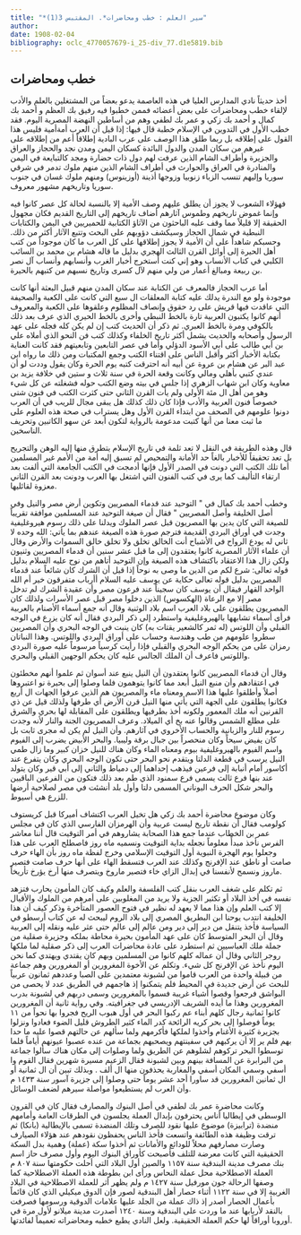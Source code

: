 ```yaml
---
title: "*سير العلم : خطب ومحاضرات*. المقتبس 3(1)"
author: 
date: 1908-02-04
bibliography: oclc_4770057679-i_25-div_77.d1e5819.bib
---
```




##  خطب ومحاضرات 


 أخذ حديثاً نادي المدارس العليا في هذه العاصمة يدعو بعضاً من المشتغلين بالعلم والأدب لإلقاء خطب ومحاضرات على بعض أعضائه فممن خطبوا فيه  رفيق  بك  العظم  و  أحمد بك كمال  و  أحمد  بك  زكي  و  عمر بك لطفي  وهم من أساطين النهضة المصرية اليوم. فقد خطب الأول في التدوين في الإسلام خطبة قال فيها: إذا قيل أن العرب أمةأمية فليس هذا القول على إطلاقه بل ربما طلق هذا الوصف على عرب البادية إطلاقاً أعم من إطلاقه على غيرهم من سكان المدن والدول البائدة كسكان اليمن ومدن نجد والحجاز والعراق والجزيرة وأطراف الشام الذين عرفت لهم دول ذات حضارة ومجد كالتبايعة في اليمن والمنادرة في العراق والحوارث في أطراف الشام الذين منهم ملوك تدمر في شرقي سوريا وإليهم تنسب الزباء زنوبيا وزوجها أذينة (أوزينوس) ومنهم ملوك غسان في جنوب سوريا وتاريخهم مشهور معروف. 

 فهؤلاء الشعوب لا يجوز أن يطلق عليهم وصف الأمية إلا بالنسبة لحالة كل عصر كانوا فيه وإنما غموض تاريخهم وطموس آثارهم أضاف تاريخهم إلى التاريخ القديم فكان مجهول الحقيقة إلا قليلاً مما وقف عليه الباحثون من الآثاؤ الكتابية للحميريين في اليمن والكتابات النبطية في شمال الحجاز وسيكشف دؤوبهم على البحث وتتبع الآثار أكثر من ذلك. وحسبكم شاهداً على أن الأمية لا يجوز إطلاقها على كل العرب ما كان موجوداً من كتب أهل الحيرة إلى أوائل القرن الثالث الهجري بدليل ما قاله هشام بن محمد بن السائب الكلبي في كتاب الأنساب وهو إني كنت أستخرج أخبار الغرب وأنسابهم وأنساب آل نصر بن   ربيعة ومبالغ أعمار من ولي منهم لآل كسرى وتاريخ نسبهم من كتبهم بالحيرة. 

 أما عرب الحجاز فالمعرف عن الكتابة عند سكان المدن منهم قبيل البعثة أنها كانت موجودة ولو مع الندرة يدلك عليه كتابة المعلقات ال  سبع  التي كانت على الكعبة والصحيفة التي عاقدت فيها قريش على رد حقوق وإنصاف المظلوم وعلقوها على الكعبة والمعروف أنهم كانوا يكتبون العربية تارة بالخط النبطي وأخرى بالخط الحيري الذي عرف بعد ذلك بالكوفي ومرة بالخط العبري. ثم ذكر أن الحديث كتب إن لم يكن كله فجله على عهد الرسول وأصحابه والحديث يشمل أكثر تاريخ الخلفاء وكذلك كتب فن النحو الذي أملاه علي بن أبي طالب على أبي الأسود الدؤلي وأما في عصر التابعين وتابعيتهم فقد كانت العناية بكتابة الأخبار أكثر وأقبل الناس على اقتناء الكتب وجمع المكتبات ومن ذلك ما رواه ابن عبد البر عن هشام بن عروة عن أبيه أنه احترقت كتبه يوم الحرة وكان يقول وددت لو أن عندي كتبي   بأهلي ومالي وكانت وقعة الحرة في سنة  ثلاث  و  ستين  في خلافة يزيد بن معاوية وكان ابن شهاب الزهري إذا جلس في بيته وضع الكتب حوله فشغلته عن كل شيء وهو من أهل ال  مئة  الأولى ولم يأت القرن الثاني حتى كثرت الكتب في فنون شتى خصوصاً فنون العربية والأدب فإذا كان ذلك كذلك هل يبقى مجال للريب في أن العرب دونوا علومهم في الصحف من ابتداء القرن الأول وهل يستراب في صحة هذه العلوم على ما ثبت معنا من أنها كتبت مدعومة بالرواية لتكون أبعد عن سهو الكاتبين وتحريف الناسخين. 

 قال وهذه الطريقة في النقل لا تعد ثلمة في تاريخ الإسلام يتطرق منها إليه الوهن والتجريح بل تعد تحقيقاً للأخبار بالغاً حد الأمانة والتمحيص لم تسبق إليه أمة من الأمم غير المسلمين أما تلك الكتب التي دونت في الصدر الأول فإنها أدمجت في الكتب الجامعة التي ألفت بعد ارتقاء التأليف كما يرى في كتب الفنون التي اشتغل بها العرب ودونت بعد القرن الثاني معزوة لقائليها. 

 وخطب  أحمد بك كمال  في " التوحيد عند قدماء المصريين وتكوين أرض مصر والنيل وفي أصل الخليقة وأصل المصريين " فقال أن صيغة التوحيد عند المسلمين موافقة تقريباً للصيغة التي كان يدين بها المصريون قبل عصر الملوك ويدلنا على ذلك رسوم هيروغليفية وجدت   في أوراق البردي القديمة فترجم صورة هذه الصيغة عندهم بما يأتي: الله وحده لا ثاني له يودع الرواح في الأشباح أنت الخالق تخلق ولا تخلق خالق السموات والأرض وقال أن علماء الآثار المصرية كانوا يعتقدون إلى ما قبل  عشر  سنين أن قدماء المصريين وثنيون ولكن زال هذا الاعتقاد باكتشاف هذه الصيغة وإن التوحيد أتاهم من نوح عليه السلام بدليل قوله تعالى: شرع لكم من الدين ما وصى به نوحاً إذا قيل أن الشرك كان شائعاً عند قدماء المصريين بدليل قوله تعالى حكاية عن يوسف عليه السلام أأرباب متفرقون خير أم الله الواحد القهار فيقال أن يوسف كان سجيناً عند فرعون مصر وأن عقيدة الشرك لم تدخل مصر إلا مع الرعاة (الهكسوس) الذين دخلوا مصر قبل عصر الأسرات ولذلك كان المصريون يطلقون على بلاد العرب اسم بلاد الوثنية وقال أنه جمع أسماء الأصنام بالعربية فرأى أسماء تشابهها بالهيروغليفية واستطرد إلى ذكر البردي فقال أنه كان يزرع في الوجه القبلي وأن اللوتس (له ثمر كالشعير يقتات به) كان ينبت في الوجه البحري وأن المصريين سطروا علومهم من طب وهندسة وحساب على أوراق البردي واللوتس. وهذا النباتان رمزان على من يحكم الوجه البحري والقبلي فإذا رأيت كرسياً مرسوماً عليه صورة البردي واللوتس فاعرف أن الملك الجالس عليه كان يحكم الوجهين القبلي والبحري. 
 
 وقال أن قدماء المصريين كانوا يعتقدون أن النيل ينبع عند أسوان ثم علموا أنهم مخطئون في اعتقادهم وأن منبع النيل أبعد مما كانوا يتوهمون فلما وصلوا إلى بحيرة نو اعتبروها أصلاً وأطلقوا عليها هذا الاسم ومعناه ماء والمصريون هم الذين عرفوا الجهات ال  أربع  فكانوا يطلقون على الجهة التي يأتي منها النيل قرن الأرض أي طرفها ولذلك قيل عن ذي القرنين أنه ملك المعمور ولكونه أخذ بطرفيها ويطلقون على المقابلة لها بحري والشرق على مطلع الشمس وقالوا عنه بخ أي الميلاد. وعرف المصريون الجنة والنار لأنه وجدت رسوم للنار والزبانية والحساب الأخروي في آثارهم. وأن النيل لم يكن له مجرى ثابت بل كان يفيض سيحاً وكان منحصراً بين جبال برقة وليبيا. والبحر الأبيض يضرب إلى الفيوم واسم الفيوم بالهيروغليفية بيوم ومعناه الماء وكان هناك للنيل خزان كبير وما زال طمي النيل يرسب في قطعة الدلتا ويتقدم نحو البحر حتى تكون الوجه البحري وكان يتفرع عند   أكاسور أمام أنبابة إلى فرعين فيذهب إحداهما إلى دمياط والثاني إلى أبي قير وكان يتولد عند بنها فرع ثالث يسمى فرع سمنود الذي طم بعد ذلك فتكون من الفرعين الباقيين والبحر شكل الحرف اليوناني المسمى دلتا وأول بلد أنشئت في مصر لصلاحية أرضها للزرع هي أسيوط. 

 وكان موضوع محاضرة  أحمد  بك  زكي  هل تخيل العرب اكتشاف أميركا قبل كريستوف كولومب فقال أن نقطة تاريخ ليست عربية وأن الهرمزان الفارسي الذي كان في مجلس عمر بن الخطاب عندما جمع هذا الصحابة يشاروهم في أمر التوقيت قال أننا معاشر الفرس نأخذ مبدأً معلوماً نجعله بداية التوقيت ونسميه ماه روز فاصطلح العرب على هذا وجعلوا يوم الهجرة النبوية أول التوقيت الإسلامي وخرج لفظة ماه روز بأن الهاء حرف صامت أو ناطق عند الإفرنج وكذلك عند العرب فتسقط الهاء على أنها حرف صامت فتصير ماروز ونسمح لأنفسنا في إبدال الزاي خاء فتصير ماروخ ويتصرف منها أرخ يؤرخ تأريخاً. 

 ثم تكلم على شغف العرب بنقل كتب الفلسفة والعلم وكيف كان المأمون يحارب فتزهد نفسه في أخذ البلاد أو تكثير الجزية ولا يريد من المغلوبين على أمرهم من الملوك والأقيال إلا كتب العلم وإن هذا مما لا يعهد له نظير في فتوح العصور المتأخرة وذكر كيف أن هذا الخليفة انتدب يوحنا ابن البطريق المصري إلى بلاد الروم ليبحث له عن كتاب أرسطو في السياسة فأخذ يتنقل من دير إلى دير ومن عالم إلى عالم حتى عثر عليه ونقله إلى العربية وقال أن البحر المتوسط كان على عهد المأمون بحيرة محاطة بملكه وجزيرة صقلية من جملة ملك العباسيين ثم استطرد على عادة محاضرات العرب إلى ذكر صقلية لما ملكها روجر الثاني وقال أن عماله كلهم كانوا من المسلمين   وبهم كان يقتدي ويهتدي كما نحن اليوم نأخذ عن الإفرنج كل شيء. وتكلم عن الأخوة المغرورين أو المغرورين وهم جماعة من قبيلة واحدة من العرب قاموا من لشبونة معتمدين على الصبا وعددهم  ثمانون  عربياً للبحث عن أرض جديدة في المحيط فلم يتمكنوا إذ هاجمهم في الطريق عدد لا يحصى من البواشق فرجعوا وقصوا أشياء غريبة فسموا بالمغرورين وسمى دربهم في لشبونة بدرب المغرورين وهذا ما أيده الشريف الإدريسي في جغرافيته. وفي رواية ثانية أن المغرورين   كانوا  ثمانية  رجال كلهم أبناء عم ركبوا البحر في أول هبوب الريح فجروا بها نحواً من  ١١  يوماً فوصلوا إلى بحر كريه الرائحة كدر الماء كثير الطروش قليل الضوء فعادوا ونزلوا بجزيرة كثيرة الأغنام وأخذوا لملكها فأكرمهم ولما سألهم عن حالتهم قصوا عليه ما حدا بهم فلم ير إلا أن يركبهم في سفينتهم ويصحبهم بجماعة من عنده عصبوا عيونهم أياماً فلما توسطوا البحر تركوهم لشلوهم عن الطريق ولما وصلوات إلى مكان هناك سألوا جماعة من البرابرة عن المسافة بينهم وبين لشبونة فقال الزعيم مسيرة شهرين فقال القوم وا أسفي وسمي المكان أسفي والمغاربة يحذفون منها ال  ألف  . وبذلك تبين أن ال  ثمانية  أو ال  ثمانين  المغرورين قد ساورا  أحد  عشر  يوماً حتى وصلوا إلى جزيرة آسور سنة  ١٤٣٣  م وأن العرب لم يستطيعوا مواصلة سيرهم لضعف الوسائل. 

 وكانت محاضرة عمر بك لطفي في أصل البنوك والمصارف فقال كان في القرون الوسطى في إيطاليا أناس يحترفون بإبدال العملة يجلسون في الطرقات العامة وأمامهم منضدة (ترابيزة) موضوع عليها نقود للصرف وتلك المنضدة تسمى بالإيطالية (بانكا) ثم ترقت وظيفة هذه الطائفة واتسعت فأخذ الناس يحفظون نقودهم عند هؤلاء الصيارف وصارت مصارفهم محلاً للودائع والأمانات ثم أخذوا سكة (عملة) وهمية بدل السكة الحقيقية التي كانت معرضة للتلف فأصبحت كأوراق البنوك اليوم وأول مصرف حاز اسم بنك مصرف مدينة البندقية سنة  ١١٥٧  والصين أول البلاد التي أحلت حكومتها سنة  ٨٠٧  م العملة الاصطلاحية محل عملة النحاس ورأى  ابن بطوطة  هذه العملة الاصطلاحية كما وصفها الرحالة جون مورفيل سنة  ١٤٢٧  م ولم يظهر أثر للعملة الاصطلاحية في البلاد الغربية إلا في سنة  ١١٢٢  أثناء حصار أهل البندقية لصور فإن الدوق ميكيلي الذي كان قائماً بأعمال الحصار أصدر إذ ذاك عملة من الجلد عليها علامات الدوقية ورسومها فصرفت بالنقد لأربابها عند ما وردت على البندقية وسنة  ١٢٤٠  أصدرت مدينة ميلانو لأول مرة في أوروبا أوراقاً لها حكم العملة الحقيقية. ولعل النادي يطبع خطبه ومحاضراته تعميماً لفائدتها. 
